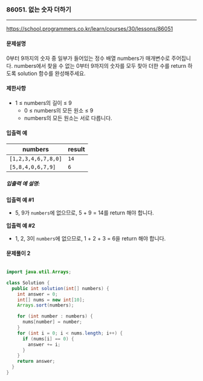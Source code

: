 ### 86051. 없는 숫자 더하기

---

https://school.programmers.co.kr/learn/courses/30/lessons/86051

#### 문제설명

0부터 9까지의 숫자 중 일부가 들어있는 정수 배열 numbers가 매개변수로 주어집니다. numbers에서 찾을 수 없는 0부터 9까지의 숫자를 모두 찾아 더한 수를 return 하도록 solution 함수를 완성해주세요.
#### 제한사항

- 1 ≤ numbers의 길이 ≤ 9
  - 0 ≤ numbers의 모든 원소 ≤ 9
  - numbers의 모든 원소는 서로 다릅니다.

#### 입출력 예

| numbers    | result |
|------------|--------|
| `[1,2,3,4,6,7,8,0]` | `14`   |
| `[5,8,4,0,6,7,9]`  | `6`    |

##### 입출력 예 설명:

**입출력 예 #1**

- 5, 9가 `numbers`에 없으므로, 5 + 9 = 14를 return 해야 합니다.

**입출력 예 #2**

- 1, 2, 3이 `numbers`에 없으므로, 1 + 2 + 3 = 6을 return 해야 합니다.
#### 문제풀이 2

```java

import java.util.Arrays;

class Solution {
  public int solution(int[] numbers) {
    int answer = 0;
    int[] nums = new int[10];
    Arrays.sort(numbers);

    for (int number : numbers) {
      nums[number] = number;
    }
    for (int i = 0; i < nums.length; i++) {
      if (nums[i] == 0) {
        answer += i;
      }
    }
    return answer;
  }
}

```